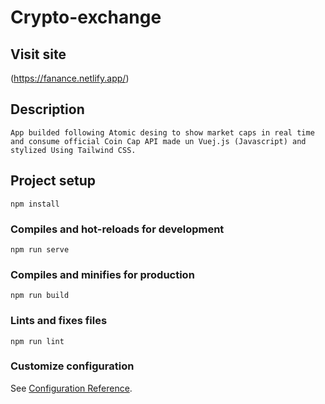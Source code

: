 # Crypto-exchange

## Visit site 
(https://fanance.netlify.app/)


## Description
```
App builded following Atomic desing to show market caps in real time and consume official Coin Cap API made un Vuej.js (Javascript) and stylized Using Tailwind CSS.
```

## Project setup
```
npm install
```

### Compiles and hot-reloads for development
```
npm run serve
```

### Compiles and minifies for production
```
npm run build
```

### Lints and fixes files
```
npm run lint
```

### Customize configuration
See [Configuration Reference](https://cli.vuejs.org/config/).
